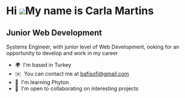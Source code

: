 Hi ![](https://user-images.githubusercontent.com/18350557/176309783-0785949b-9127-417c-8b55-ab5a4333674e.gif)My name is Carla Martins
=====================================================================================================================================

Junior Web Development
----------------------

Systems Engineer, with junior level of Web Development, ooking for an opportunity to develop and work in my career

* 🌍  I'm based in Turkey
* ✉️  You can contact me at [bafisofi@gmail.com](mailto:bafisofi@gmail.com)
* 🧠  I'm learning Phyton
* 🤝  I'm open to collaborating on interesting projects
